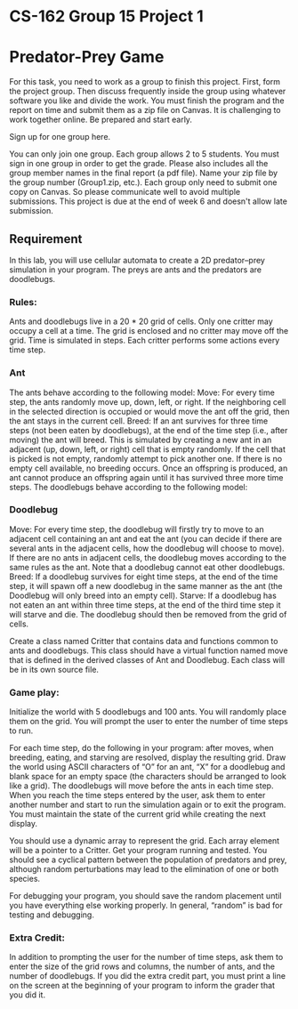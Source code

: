 # CS-162 Group 15 Project 1
# Predator-Prey Game

For this task, you need to work as a group to finish this project.  First, form the project group. Then discuss frequently inside the group using whatever software you like and divide the work. You must finish the program and the report on time and submit them as a zip file on Canvas.  It is challenging to work together online.  Be prepared and start early.

Sign up for one group here.

You can only join one group.  Each group allows 2 to 5 students.  You must sign in one group in order to get the grade.  Please also includes all the group member names in the final report (a pdf file).  Name your zip file by the group number (Group1.zip, etc.).  Each group only need to submit one copy on Canvas.  So please communicate well to avoid multiple submissions. This project is due at the end of week 6 and doesn't allow late submission.

 

## Requirement

In this lab, you will use cellular automata to create a 2D predator–prey simulation in your program.  The preys are ants and the predators are doodlebugs.

 

### Rules:

Ants and doodlebugs live in a 20 * 20 grid of cells.  Only one critter may occupy a cell at a time. The grid is enclosed and no critter may move off the grid.  Time is simulated in steps. Each critter performs some actions every time step.

### Ant
The ants behave according to the following model:
Move: For every time step, the ants randomly move up, down, left, or right. If the neighboring cell in the selected direction is occupied or would move the ant off the grid, then the ant stays in the current cell.
Breed: If an ant survives for three time steps (not been eaten by doodlebugs), at the end of the time step (i.e., after moving) the ant will breed. This is simulated by creating a new ant in an adjacent (up, down, left, or right) cell that is empty randomly. If the cell that is picked is not empty, randomly attempt to pick another one.  If there is no empty cell available, no breeding occurs.  Once an offspring is produced, an ant cannot produce an offspring again until it has survived three more time steps.
The doodlebugs behave according to the following model:
### Doodlebug 
Move: For every time step, the doodlebug will firstly try to move to an adjacent cell containing an ant and eat the ant (you can decide if there are several ants in the adjacent cells, how the doodlebug will choose to move). If there are no ants in adjacent cells, the doodlebug moves according to the same rules as the ant.  Note that a doodlebug cannot eat other doodlebugs.
Breed: If a doodlebug survives for eight time steps, at the end of the time step, it will spawn off a new doodlebug in the same manner as the ant (the Doodlebug will only breed into an empty cell).
Starve: If a doodlebug has not eaten an ant within three time steps, at the end of the third time step it will starve and die. The doodlebug should then be removed from the grid of cells.


Create a class named Critter that contains data and functions common to ants and doodlebugs. This class should have a virtual function named move that is defined in the derived classes of Ant and Doodlebug.  Each class will be in its own source file.

 

### Game play:

Initialize the world with 5 doodlebugs and 100 ants.  You will randomly place them on the grid. You will prompt the user to enter the number of time steps to run. 

For each time step, do the following in your program: after moves, when breeding, eating, and starving are resolved, display the resulting grid. Draw the world using ASCII characters of “O” for an ant, “X” for a doodlebug and blank space for an empty space (the characters should be arranged to look like a grid). The doodlebugs will move before the ants in each time step. When you reach the time steps entered by the user, ask them to enter another number and start to run the simulation again or to exit the program. You must maintain the state of the current grid while creating the next display.

You should use a dynamic array to represent the grid.  Each array element will be a pointer to a Critter.  Get your program running and tested.  You should see a cyclical pattern between the population of predators and prey, although random perturbations may lead to the elimination of one or both species.  

For debugging your program, you should save the random placement until you have everything else working properly.  In general, “random” is bad for testing and debugging. 

 

### Extra Credit: 
In addition to prompting the user for the number of time steps, ask them to enter the size of the grid rows and columns, the number of ants, and the number of doodlebugs.  If you did the extra credit part, you must print a line on the screen at the beginning of your program to inform the grader that you did it.
